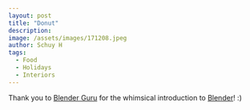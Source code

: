 ```yaml
---
layout: post
title: "Donut"
description: 
image: /assets/images/171208.jpeg
author: Schuy H
tags: 
  - Food
  - Holidays
  - Interiors
---
```


Thank you to [Blender Guru](https://www.youtube.com/user/AndrewPPrice) for the whimsical introduction to [Blender](https://www.blender.org)!  :)

<!--- Image examples: secondary, full width

![Placeholder](/assets/images/171208.jpeg)

![Placeholder](/assets/images/171208.jpeg#full) 

---> 